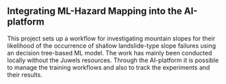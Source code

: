 ## Integrating ML-Hazard Mapping into the AI-platform

This project sets up a workflow for investigating mountain slopes for their likelihood of the occurrence of shallow landslide-type slope failures using an decision tree-based ML model. The work has mainly been conducted locally without the Juwels resources. Through the AI-platform it is possible to manage the training workflows and also to track the experiments and their results.
